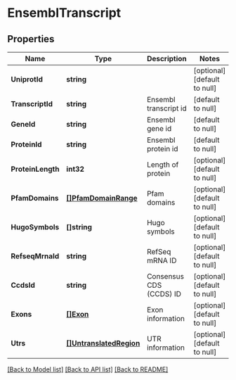 # EnsemblTranscript

## Properties
Name | Type | Description | Notes
------------ | ------------- | ------------- | -------------
**UniprotId** | **string** |  | [optional] [default to null]
**TranscriptId** | **string** | Ensembl transcript id | [default to null]
**GeneId** | **string** | Ensembl gene id | [default to null]
**ProteinId** | **string** | Ensembl protein id | [default to null]
**ProteinLength** | **int32** | Length of protein | [optional] [default to null]
**PfamDomains** | [**[]PfamDomainRange**](PfamDomainRange.md) | Pfam domains | [optional] [default to null]
**HugoSymbols** | **[]string** | Hugo symbols | [optional] [default to null]
**RefseqMrnaId** | **string** | RefSeq mRNA ID | [optional] [default to null]
**CcdsId** | **string** | Consensus CDS (CCDS) ID | [optional] [default to null]
**Exons** | [**[]Exon**](Exon.md) | Exon information | [optional] [default to null]
**Utrs** | [**[]UntranslatedRegion**](UntranslatedRegion.md) | UTR information | [optional] [default to null]

[[Back to Model list]](../README.md#documentation-for-models) [[Back to API list]](../README.md#documentation-for-api-endpoints) [[Back to README]](../README.md)


